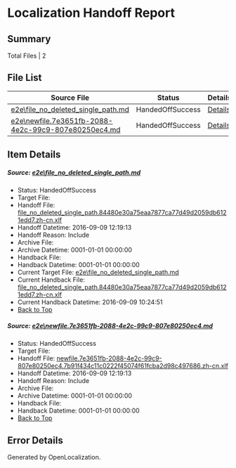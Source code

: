# <a name='report-top'></a> Localization Handoff Report

## Summary
 Total Files | 2

## File List
 Source File | Status | Details 
 ----------- | ------ | ------- 
 [e2e\file_no_deleted_single_path.md](https://github.com/OpenLocalizationTestOrg/ol-test0/blob/e8a34013fc5e844a6e9025c754572cc74021b92e/e2e/file_no_deleted_single_path.md) | HandedOffSuccess | [Details](#868df3fb686834811c3ecee511194f9ec7e3a7bb3)
 [e2e\newfile.7e3651fb-2088-4e2c-99c9-807e80250ec4.md](https://github.com/OpenLocalizationTestOrg/ol-test0/blob/e8a34013fc5e844a6e9025c754572cc74021b92e/e2e/newfile.7e3651fb-2088-4e2c-99c9-807e80250ec4.md) | HandedOffSuccess | [Details](#7348136a1fc9f6ac3a39bbe951950133a2af5fcf5)

## Item Details
##### <a name='868df3fb686834811c3ecee511194f9ec7e3a7bb3'></a> Source: [e2e\file_no_deleted_single_path.md](https://github.com/OpenLocalizationTestOrg/ol-test0/blob/e8a34013fc5e844a6e9025c754572cc74021b92e/e2e/file_no_deleted_single_path.md)
* Status: HandedOffSuccess
* Target File: 
* Handoff File: [file_no_deleted_single_path.84480e30a75eaa7877ca77d49d2059db6121edd7.zh-cn.xlf](https://github.com/OpenLocalizationTestOrg/ol-test0-handoff/blob/6d6a61dcf0208c8dab557fd65eddf8a952eef56f/ol-handoff/OpenLocalizationTestOrg/ol-test0-zhcn/yuwzho/mt/file_no_deleted_single_path.84480e30a75eaa7877ca77d49d2059db6121edd7.zh-cn.xlf)
* Handoff Datetime: 2016-09-09 12:19:13
* Handoff Reason: Include
* Archive File: 
* Archive Datetime: 0001-01-01 00:00:00
* Handback File: 
* Handback Datetime: 0001-01-01 00:00:00
* Current Target File: [e2e\file_no_deleted_single_path.md](https://github.com/OpenLocalizationTestOrg/ol-test0-zhcn/blob/fceba7aeb1fdac1ec2eb2baef251423843a51660/e2e/file_no_deleted_single_path.md)
* Current Handback File: [file_no_deleted_single_path.84480e30a75eaa7877ca77d49d2059db6121edd7.zh-cn.xlf](https://github.com/OpenLocalizationTestOrg/ol-test0-handback/blob/e4a81668acc927b24f0f1efbf2659068b050990c/ol-handback/OpenLocalizationTestOrg/ol-test0-zhcn/yuwzho/mt/file_no_deleted_single_path.84480e30a75eaa7877ca77d49d2059db6121edd7.zh-cn.xlf)
* Current Handback Datetime: 2016-09-09 10:24:51
* [Back to Top](#report-top)

##### <a name='7348136a1fc9f6ac3a39bbe951950133a2af5fcf5'></a> Source: [e2e\newfile.7e3651fb-2088-4e2c-99c9-807e80250ec4.md](https://github.com/OpenLocalizationTestOrg/ol-test0/blob/e8a34013fc5e844a6e9025c754572cc74021b92e/e2e/newfile.7e3651fb-2088-4e2c-99c9-807e80250ec4.md)
* Status: HandedOffSuccess
* Target File: 
* Handoff File: [newfile.7e3651fb-2088-4e2c-99c9-807e80250ec4.7b91f434c11c0222f45074f61fcba2d98c497686.zh-cn.xlf](https://github.com/OpenLocalizationTestOrg/ol-test0-handoff/blob/6d6a61dcf0208c8dab557fd65eddf8a952eef56f/ol-handoff/OpenLocalizationTestOrg/ol-test0-zhcn/yuwzho/mt/newfile.7e3651fb-2088-4e2c-99c9-807e80250ec4.7b91f434c11c0222f45074f61fcba2d98c497686.zh-cn.xlf)
* Handoff Datetime: 2016-09-09 12:19:13
* Handoff Reason: Include
* Archive File: 
* Archive Datetime: 0001-01-01 00:00:00
* Handback File: 
* Handback Datetime: 0001-01-01 00:00:00
* [Back to Top](#report-top)


## Error Details

Generated by OpenLocalization.
